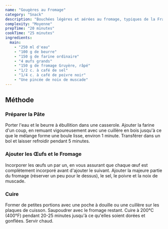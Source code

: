 ```yaml
---
name: "Gougères au Fromage"
category: "Snack"
description: "Bouchées légères et aérées au fromage, typiques de la France"
complexity: "Moyenne"
prepTime: "20 minutes"
cookTime: "25 minutes"
ingredients:
  main:
    - "250 ml d'eau"
    - "100 g de beurre"
    - "150 g de farine ordinaire"
    - "4 œufs grands"
    - "150 g de fromage Gruyère, râpé"
    - "1/2 c. à café de sel"
    - "1/4 c. à café de poivre noir"
    - "Une pincée de noix de muscade"
---
```


## Méthode

### Préparer la Pâte

Porter l'eau et le beurre à ébullition dans une casserole. Ajouter la farine d'un coup, en remuant vigoureusement avec une cuillère en bois jusqu'à ce que le mélange forme une boule lisse, environ 1 minute. Transférer dans un bol et laisser refroidir pendant 5 minutes.

### Ajouter les Œufs et le Fromage

Incorporer les œufs un par un, en vous assurant que chaque œuf est complètement incorporé avant d'ajouter le suivant. Ajouter la majeure partie du fromage (réserver un peu pour le dessus), le sel, le poivre et la noix de muscade.

### Cuire

Former de petites portions avec une poche à douille ou une cuillère sur les plaques de cuisson. Saupoudrer avec le fromage restant. Cuire à 200°C (400°F) pendant 20-25 minutes jusqu'à ce qu'elles soient dorées et gonflées. Servir chaud.

